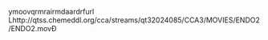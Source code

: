    ymoov   qrmra   irmda   ardrf    url    Lhttp://qtss.chemeddl.org/cca/streams/qt32024085/CCA3/MOVIES/ENDO2/ENDO2.mov Ð

